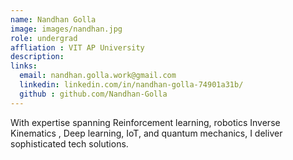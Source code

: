 ```yaml
---
name: Nandhan Golla
image: images/nandhan.jpg
role: undergrad
affliation : VIT AP University
description: 
links:
  email: nandhan.golla.work@gmail.com
  linkedin: linkedin.com/in/nandhan-golla-74901a31b/ 
  github : github.com/Nandhan-Golla
---
```


With expertise spanning Reinforcement learning, robotics Inverse Kinematics , Deep learning, IoT, and quantum mechanics, I deliver sophisticated tech solutions.
